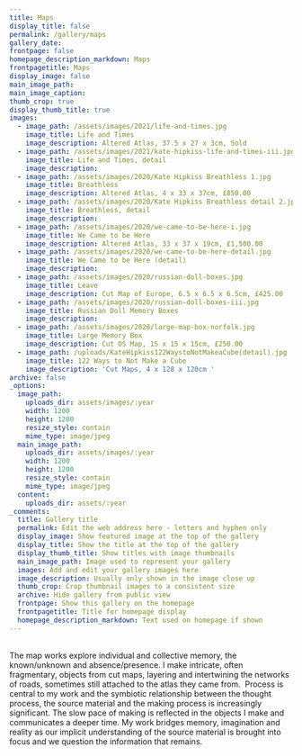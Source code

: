 ```yaml
---
title: Maps
display_title: false
permalink: /gallery/maps
gallery_date:
frontpage: false
homepage_description_markdown: Maps
frontpagetitle: Maps
display_image: false
main_image_path:
main_image_caption:
thumb_crop: true
display_thumb_title: true
images:
  - image_path: /assets/images/2021/life-and-times.jpg
    image_title: Life and Times
    image_description: Altered Atlas, 37.5 x 27 x 3cm, Sold
  - image_path: /assets/images/2021/kate-hipkiss-life-and-times-iii.jpg
    image_title: Life and Times, detail
    image_description:
  - image_path: /assets/images/2020/Kate Hipkiss Breathless 1.jpg
    image_title: Breathless
    image_description: Altered Atlas, 4 x 33 x 37cm, £850.00
  - image_path: /assets/images/2020/Kate Hipkiss Breathless detail 2.jpg
    image_title: Breathless, detail
    image_description:
  - image_path: /assets/images/2020/we-came-to-be-here-i.jpg
    image_title: We Came to be Here
    image_description: Altered Atlas, 33 x 37 x 19cm, £1,500.00
  - image_path: /assets/images/2020/we-came-to-be-here-detail.jpg
    image_title: We Came to be Here (detail)
    image_description:
  - image_path: /assets/images/2020/russian-doll-boxes.jpg
    image_title: Leave
    image_description: Cut Map of Europe, 6.5 x 6.5 x 6.5cm, £425.00
  - image_path: /assets/images/2020/russian-doll-boxes-iii.jpg
    image_title: Russian Doll Memory Boxes
    image_description:
  - image_path: /assets/images/2020/large-map-box-norfolk.jpg
    image_title: Large Memory Box
    image_description: Cut OS Map, 15 x 15 x 15cm, £250.00
  - image_path: /uploads/KateHipkiss122WaystoNotMakeaCube(detail).jpg
    image_title: 122 Ways to Not Make a Cube
    image_description: 'Cut Maps, 4 x 128 x 120cm '
archive: false
_options:
  image_path:
    uploads_dir: assets/images/:year
    width: 1200
    height: 1200
    resize_style: contain
    mime_type: image/jpeg
  main_image_path:
    uploads_dir: assets/images/:year
    width: 1200
    height: 1200
    resize_style: contain
    mime_type: image/jpeg
  content:
    uploads_dir: assets/:year
_comments:
  title: Gallery title
  permalink: Edit the web address here - letters and hyphen only
  display_image: Show featured image at the top of the gallery
  display_title: Show the title at the top of the gallery
  display_thumb_title: Show titles with image thumbnails
  main_image_path: Image used to represent your gallery
  images: Add and edit your gallery images here
  image_description: Usually only shown in the image close up
  thumb_crop: Crop thumbnail images to a consistent size
  archive: Hide gallery from public view
  frontpage: Show this gallery on the homepage
  frontpagetitle: Title for homepage display
  homepage_description_markdown: Text used on homepage if shown
---
```


<br>The map works explore individual and collective memory, the known/unknown and absence/presence. I make intricate, often fragmentary, objects from cut maps, layering and intertwining the networks of roads, sometimes still attached to the atlas they came from. &nbsp;Process is central to my work and the symbiotic relationship between the thought process, the source material and the making process is increasingly significant. The slow pace of making is reflected in the objects I make and communicates a deeper time. My work bridges memory, imagination and reality as our implicit understanding of the source material is brought into focus and we question the information that remains.
